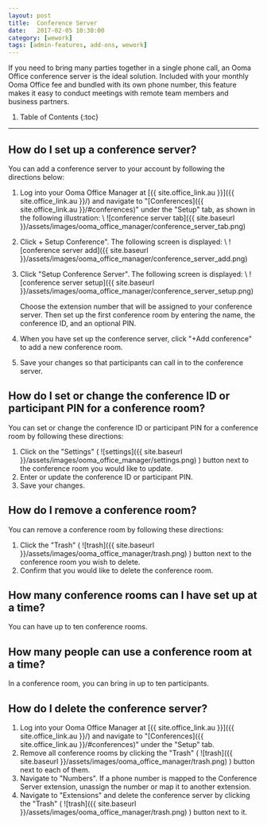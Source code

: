 ```yaml
---
layout: post
title:  Conference Server
date:   2017-02-05 10:30:00
category: [wework]
tags: [admin-features, add-ons, wework]
---
```


If you need to bring many parties together in a single phone call, an Ooma Office conference server is the ideal solution. Included with your monthly Ooma Office fee and bundled with its own phone number, this feature makes it easy to conduct meetings with remote team members and business partners.

1. Table of Contents
{:toc}
* * *

## How do I set up a conference server?

You can add a conference server to your account by following the directions below:

1. Log into your Ooma Office Manager at [{{ site.office_link.au }}]({{ site.office_link.au }}/) and navigate to "[Conferences]({{ site.office_link.au }}/#conferences)" under the "Setup" tab, as shown in the following illustration: \\
   ![conference server tab]({{ site.baseurl }}/assets/images/ooma_office_manager/conference_server_tab.png)

2. Click + Setup Conference". The following screen is displayed: \\
   ![conference server add]({{ site.baseurl }}/assets/images/ooma_office_manager/conference_server_add.png)

3. Click "Setup Conference Server". The following screen is displayed: \\
   ![conference server setup]({{ site.baseurl }}/assets/images/ooma_office_manager/conference_server_setup.png)

   Choose the extension number that will be assigned to your conference server. Then set up the first conference room by entering the name, the conference ID, and an optional PIN.
4. When you have set up the conference server, click "+Add conference" to add a new conference room.
5. Save your changes so that participants can call in to the conference server.

## How do I set or change the conference ID or participant PIN for a conference room?

You can set or change the conference ID or participant PIN for a conference room by following these directions:

1. Click on the "Settings" ( ![settings]({{ site.baseurl }}/assets/images/ooma_office_manager/settings.png) ) button next to the conference room you would like to update.
2. Enter or update the conference ID or participant PIN.
3. Save your changes.

## How do I remove a conference room?

You can remove a conference room by following these directions:

1. Click the "Trash" ( ![trash]({{ site.baseurl }}/assets/images/ooma_office_manager/trash.png) ) button next to the conference room you wish to delete.
2. Confirm that you would like to delete the conference room.

## How many conference rooms can I have set up at a time?

You can have up to ten conference rooms.

## How many people can use a conference room at a time?

In a conference room, you can bring in up to ten participants.

## How do I delete the conference server?

1. Log into your Ooma Office Manager at [{{ site.office_link.au }}]({{ site.office_link.au }}/) and navigate to "[Conferences]({{ site.office_link.au }}/#conferences)" under the "Setup" tab.
2. Remove all conference rooms by clicking the "Trash" ( ![trash]({{ site.baseurl }}/assets/images/ooma_office_manager/trash.png) ) button next to each of them.
3. Navigate to "Numbers". If a phone number is mapped to the Conference Server extension, unassign the number or map it to another extension.
4. Navigate to "Extensions" and delete the conference server by clicking the "Trash" ( ![trash]({{ site.baseurl }}/assets/images/ooma_office_manager/trash.png) ) button next to it.